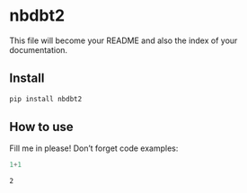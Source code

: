# nbdbt2

<!-- WARNING: THIS FILE WAS AUTOGENERATED! DO NOT EDIT! -->

This file will become your README and also the index of your
documentation.

## Install

``` sh
pip install nbdbt2
```

## How to use

Fill me in please! Don’t forget code examples:

``` python
1+1
```

    2
